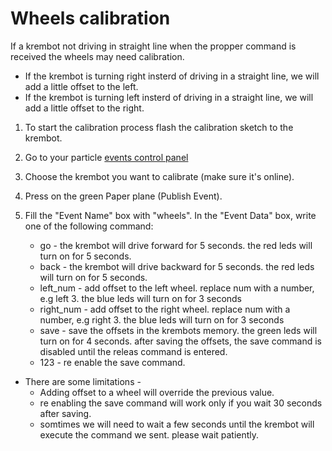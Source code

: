 # Wheels calibration


If a krembot not driving in straight line when the propper command is received the wheels may need calibration.
* If the krembot is turning right insterd of driving in a straight line, we will add a little offset to the left. 
* If the krembot is turning left insterd of driving in a straight line, we will add a little offset to the right.

1. To start the calibration process flash the calibration sketch to the krembot.
2. Go to your particle [events control panel](https://console.particle.io/events)
3. Choose the krembot you want to calibrate (make sure it's online).

4. Press on the green Paper plane (Publish Event).

5. Fill the "Event Name" box with "wheels". In the "Event Data" box, write one of the following command:

	* go - the krembot will drive forward for 5 seconds. the red leds will turn on for 5 seconds.
	* back - the krembot will drive backward for 5 seconds. the red leds will turn on for 5 seconds.
	* left_num - add offset to the left wheel. replace num with a number, e.g left 3. the blue leds will turn on for 3 seconds
	* right_num - add offset to the right wheel. replace num with a number, e.g right 3. the blue leds will turn on for 3 seconds
	* save - save the offsets in the krembots memory. the green leds will turn on for 4 seconds. after saving the offsets, the save command is disabled until the releas command is entered.
	* 123 - re enable the save command.

* There are some limitations - 
	* Adding offset to a wheel will override the previous value.
	* re enabling the save command will work only if you wait 30 seconds after saving.
	* somtimes we will need to wait a few seconds until the krembot will execute the command we sent. please wait patiently.
